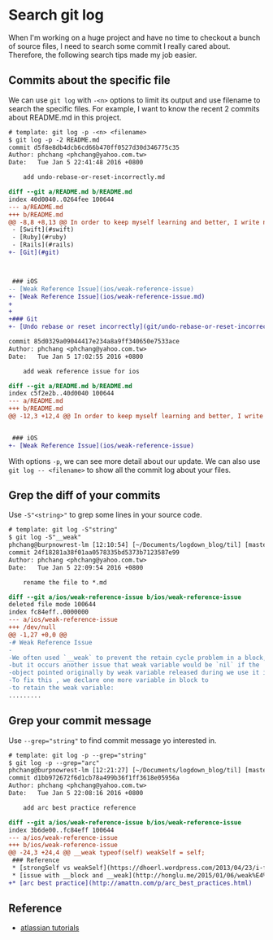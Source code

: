 # Search git log

When I'm working on a huge project and have no time to checkout a bunch of source files, I need to search some commit I really cared about.
Therefore, the following search tips made my job easier.


## Commits about the specific file
We can use `git log` with `-<n>` options to limit its output and use filename to
search the specific files. For example, I want
to know the recent 2 commits about README.md in this project.
```diff
# template: git log -p -<n> <filename>
$ git log -p -2 README.md
commit d5f8e8db4dcb6cd66b470ff0527d30d346775c35
Author: phchang <phchang@yahoo.com.tw>
Date:   Tue Jan 5 22:41:48 2016 +0800

    add undo-rebase-or-reset-incorrectly.md

diff --git a/README.md b/README.md
index 40d0040..0264fee 100644
--- a/README.md
+++ b/README.md
@@ -8,8 +8,13 @@ In order to keep myself learning and better, I write notes which I learn day by
 - [Swift](#swift)
 - [Ruby](#ruby)
 - [Rails](#rails)
+- [Git](#git)



 ### iOS
-- [Weak Reference Issue](ios/weak-reference-issue)
+- [Weak Reference Issue](ios/weak-reference-issue.md)
+
+
+### Git
+- [Undo rebase or reset incorrectly](git/undo-rebase-or-reset-incorrectly.md)

commit 85d0329a09044417e234a8a9ff340650e7533ace
Author: phchang <phchang@yahoo.com.tw>
Date:   Tue Jan 5 17:02:55 2016 +0800

    add weak reference issue for ios

diff --git a/README.md b/README.md
index c5f2e2b..40d0040 100644
--- a/README.md
+++ b/README.md
@@ -12,3 +12,4 @@ In order to keep myself learning and better, I write notes which I learn day by


 ### iOS
+- [Weak Reference Issue](ios/weak-reference-issue)
```
With options `-p`, we can see more detail about our update. We can also use `git log -- <filename>` to show all the commit log about your files.


## Grep the diff of your commits
Use `-S"<string>"` to grep some lines in your source code.
```diff
# template: git log -S"string"
$ git log -S"__weak"
phchang@burpnowrest-lm [12:10:54] [~/Documents/logdown_blog/til] [master]
commit 24f18281a38f01aa0578335bd5373b7123587e99
Author: phchang <phchang@yahoo.com.tw>
Date:   Tue Jan 5 22:09:54 2016 +0800

    rename the file to *.md

diff --git a/ios/weak-reference-issue b/ios/weak-reference-issue
deleted file mode 100644
index fc84eff..0000000
--- a/ios/weak-reference-issue
+++ /dev/null
@@ -1,27 +0,0 @@
-# Weak Reference Issue
-
-We often used `__weak` to prevent the retain cycle problem in a block,
-but it occurs another issue that weak variable would be `nil` if the
-object pointed originally by weak variable released during we use it in block.
-To fix this , we declare one more variable in block to
-to retain the weak variable:
.........
```

## Grep your commit message
Use `--grep="string"` to find commit message yo interested in.

```diff
# template: git log -p --grep="string"
$ git log -p --grep="arc"
phchang@burpnowrest-lm [12:21:27] [~/Documents/logdown_blog/til] [master]
commit d1bb972672f6d1cb78a499b36f1ff3618e05956a
Author: phchang <phchang@yahoo.com.tw>
Date:   Tue Jan 5 22:08:16 2016 +0800

    add arc best practice reference

diff --git a/ios/weak-reference-issue b/ios/weak-reference-issue
index 3b6de00..fc84eff 100644
--- a/ios/weak-reference-issue
+++ b/ios/weak-reference-issue
@@ -24,3 +24,4 @@ __weak typeof(self) weakSelf = self;
 ### Reference
 * [strongSelf vs weakSelf](https://dhoerl.wordpress.com/2013/04/23/i-finally-figured-out-weakself-and-strongself/)
 * [issue with __block and __weak](http://honglu.me/2015/01/06/weak%E4%B8%8Eblock%E5%8C%BA%E5%88%AB/)
+* [arc best practice](http://amattn.com/p/arc_best_practices.html)
```

## Reference
* [atlassian tutorials](https://www.atlassian.com/git/tutorials/git-log/filtering-the-commit-history/)
